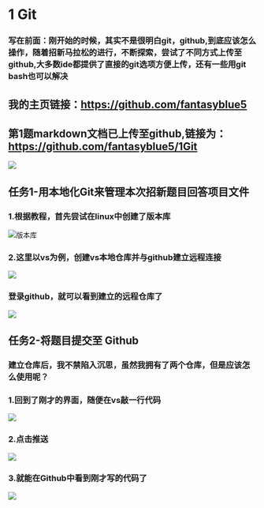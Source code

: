 # 1 Git
### 写在前面：刚开始的时候，其实不是很明白git，github,到底应该怎么操作，随着招新马拉松的进行，不断探索，尝试了不同方式上传至github,大多数ide都提供了直接的git选项方便上传，还有一些用git bash也可以解决
## 我的主页链接：https://github.com/fantasyblue5
## 第1题markdown文档已上传至github,链接为：https://github.com/fantasyblue5/1Git
![](https://cdn.jsdelivr.net/gh/fantasyblue5/Jotang-img@main/img/gitpage.png)
## 任务1-用本地化Git来管理本次招新题目回答项目文件
###
### 1.根据教程，首先尝试在linux中创建了版本库
![版本库](https://cdn.jsdelivr.net/gh/fantasyblue5/Jotang-img@main/img/git1.jpg)
### 2.这里以vs为例，创建vs本地仓库并与github建立远程连接
![](https://cdn.jsdelivr.net/gh/fantasyblue5/Jotang-img@main/img/repo1.png)
### 登录github，就可以看到建立的远程仓库了
![](https://cdn.jsdelivr.net/gh/fantasyblue5/Jotang-img@main/img/repo2.png)



## 任务2-将题目提交至 Github
### 建立仓库后，我不禁陷入沉思，虽然我拥有了两个仓库，但是应该怎么使用呢？
### 1.回到了刚才的界面，随便在vs敲一行代码
![](https://cdn.jsdelivr.net/gh/fantasyblue5/Jotang-img@main/img/QQ图片20220911202931.png)
### 2.点击推送
![](https://cdn.jsdelivr.net/gh/fantasyblue5/Jotang-img@main/img/QQ图片20220911202900.png)
### 3.就能在Github中看到刚才写的代码了
![](https://cdn.jsdelivr.net/gh/fantasyblue5/Jotang-img@main/img/QQ图片20220911202938.png)

